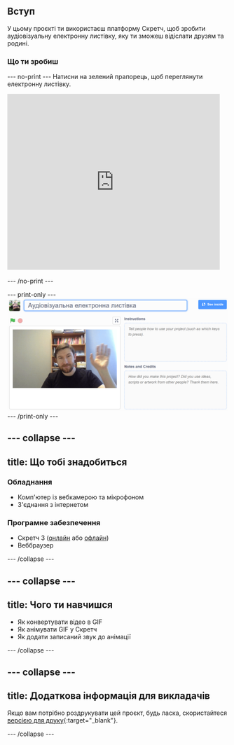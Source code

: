 ## Вступ

У цьому проєкті ти використаєш платформу Скретч, щоб зробити аудіовізуальну електронну листівку, яку ти зможеш відіслати друзям та родині.

### Що ти зробиш

--- no-print --- Натисни на зелений прапорець, щоб переглянути електронну листівку. 
<iframe src="https://scratch.mit.edu/projects/385557938/embed" allowtransparency="true" width="485" height="402" frameborder="0" scrolling="no" allowfullscreen mark="crwd-mark"></iframe>

--- /no-print ---

--- print-only --- ![Complete project](images/showcase_static.png) --- /print-only ---

--- collapse ---
---
title: Що тобі знадобиться
---
### Обладнання

- Комп'ютер із вебкамерою та мікрофоном
- З'єднання з інтернетом

### Програмне забезпечення

- Скретч 3 ([онлайн](http://rpf.io/scratchon) або [офлайн](http://rpf.io/scratchoff))
- Веббраузер

--- /collapse ---

--- collapse ---
---
title: Чого ти навчишся
---

- Як конвертувати відео в GIF
- Як анімувати GIF у Скретч
- Як додати записаний звук до анімації

--- /collapse ---

--- collapse ---
---
title: Додаткова інформація для викладачів
---

Якщо вам потрібно роздрукувати цей проєкт, будь ласка, скористайтеся [версією для друку](https://projects.raspberrypi.org/uk-UA/projects/av-e-card/print){:target="_blank"}.

--- /collapse ---
